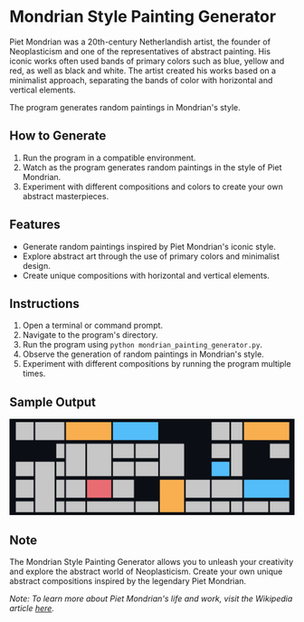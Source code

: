 # Mondrian Style Painting Generator

Piet Mondrian was a 20th-century Netherlandish artist, the founder of Neoplasticism and one of the representatives of abstract painting. His iconic works often used bands of primary colors such as blue, yellow and red, as well as black and white. The artist created his works based on a minimalist approach, separating the bands of color with horizontal and vertical elements.

The program generates random paintings in Mondrian's style.

## How to Generate

1. Run the program in a compatible environment.
2. Watch as the program generates random paintings in the style of Piet Mondrian.
3. Experiment with different compositions and colors to create your own abstract masterpieces.

## Features

- Generate random paintings inspired by Piet Mondrian's iconic style.
- Explore abstract art through the use of primary colors and minimalist design.
- Create unique compositions with horizontal and vertical elements.

## Instructions

1. Open a terminal or command prompt.
2. Navigate to the program's directory.
3. Run the program using `python mondrian_painting_generator.py`.
4. Observe the generation of random paintings in Mondrian's style.
5. Experiment with different compositions by running the program multiple times.

## Sample Output

![Sample](sample.png)

## Note

The Mondrian Style Painting Generator allows you to unleash your creativity and explore the abstract world of Neoplasticism. Create your own unique abstract compositions inspired by the legendary Piet Mondrian.

*Note: To learn more about Piet Mondrian's life and work, visit the Wikipedia article [here](https://en.wikipedia.org/wiki/Piet_Mondrian).*